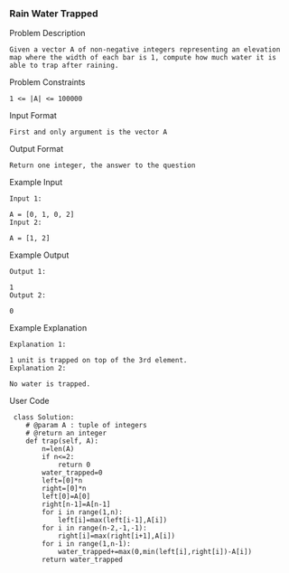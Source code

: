 ### Rain Water Trapped
Problem Description
```
Given a vector A of non-negative integers representing an elevation map where the width of each bar is 1, compute how much water it is able to trap after raining.

```

Problem Constraints
```
1 <= |A| <= 100000
```


Input Format
```
First and only argument is the vector A
```


Output Format
```
Return one integer, the answer to the question
```


Example Input
```
Input 1:

A = [0, 1, 0, 2]
Input 2:

A = [1, 2]

```
Example Output

```
Output 1:

1
Output 2:

0

```
Example Explanation
```
Explanation 1:

1 unit is trapped on top of the 3rd element.
Explanation 2:

No water is trapped.
````

User Code
```
 class Solution:
    # @param A : tuple of integers
    # @return an integer
    def trap(self, A):
        n=len(A)
        if n<=2:
            return 0
        water_trapped=0
        left=[0]*n
        right=[0]*n
        left[0]=A[0]
        right[n-1]=A[n-1]
        for i in range(1,n):
            left[i]=max(left[i-1],A[i])
        for i in range(n-2,-1,-1):
            right[i]=max(right[i+1],A[i])
        for i in range(1,n-1):
            water_trapped+=max(0,min(left[i],right[i])-A[i])
        return water_trapped

```
